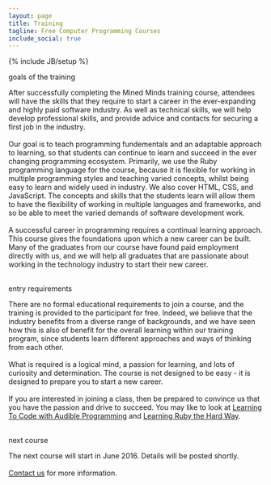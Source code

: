```yaml
---
layout: page
title: Training
tagline: Free Computer Programming Courses
include_social: true
---
```

{% include JB/setup %}

<section id="research" class="centered">
  <p class="section-title"><span>goals of the training</span></p>
  After successfully completing the Mined Minds training course, attendees will have the skills that they require to start a career in the ever-expanding and highly paid software industry. As well as technical skills, we will help develop professional skills, and provide advice and contacts for securing a first job in the industry.<br><br>
    Our goal is to teach programming fundementals and an adaptable approach to learning, so that students can continue to learn and succeed in the ever changing programming ecosystem. Primarily, we use the Ruby programming language for the course, because it is flexible for working in multiple programming styles and teaching varied concepts, whilst being easy to learn and widely used in industry. We also cover HTML, CSS, and JavaScript. The concepts and skills that the students learn will allow them to have the flexibility of working in multiple languages and frameworks, and so be able to meet the varied demands of software development work.<br><br>
    A successful career in programming requires a continual learning approach. This course gives the foundations upon which a new career can be built. Many of the graduates from our course have found paid employment directly with us, and we will help all graduates that are passionate about working in the technology industry to start their new career.<br><br>
  <p class="section-title"><span>entry requirements</span></p>
    There are no formal educational requirements to join a course, and the training is provided to the participant for free. Indeed, we believe that the industry benefits from a diverse range of backgrounds, and we have seen how this is also of benefit for the overall learning within our training program, since students learn different approaches and ways of thinking from each other.<br><br>
    What is required is a logical mind, a passion for learning, and lots of curiosity and determination. The course is not designed to be easy - it is designed to prepare you to start a new career.<br><br>
    If you are interested in joining a class, then be prepared to convince us that you have the passion and drive to succeed. You may like to look at <a href="http://jonathangraham.github.io/2015/08/13/Teaching%20Programming%20with%20SonicPi/">Learning To Code with Audible Programming</a> and <a href="http://learnrubythehardway.org/book/">Learning Ruby the Hard Way</a>.<br><br>
  <p class="section-title"><span>next course</span></p>
    The next course will start in June 2016. Details will be posted shortly.
    <br><br><a href="contact.html">Contact us</a> for more information.<br><br>
</section>